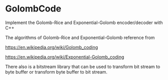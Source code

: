 # GolombCode
Implement the Golomb-Rice and Exponential-Golomb encoder/decoder with C++

The algorithms of Golomb-Rice and Exponential-Golomb reference from 

https://en.wikipedia.org/wiki/Golomb_coding

https://en.wikipedia.org/wiki/Exponential-Golomb_coding

There also is a bitstream library that can be used to transform bit stream to byte buffer or transform byte buffer to bit stream.
